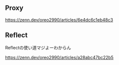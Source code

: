 ## Proxy

https://zenn.dev/oreo2990/articles/6e4dc6c1eb48c3

## Reflect

Reflectの使い道マジよーわからん

https://zenn.dev/oreo2990/articles/a28abc47bc22b5